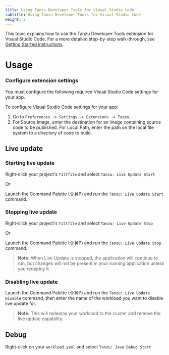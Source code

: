 ```yaml
---
title: Using Tanzu Developer Tools for Visual Studio Code
subtitle: Using Tanzu Developer Tools for Visual Studio Code
weight: 2
---
```


This topic explains how to use the Tanzu Developer Tools extension for Visual Studio Code.
For a more detailed step-by-step walk-through, see [Getting Started instructions](../getting-started.md).

# Usage

### Configure extension settings

You must configure the following required Visual Studio Code settings for your app.

To configure Visual Studio Code settings for your app:

  1. Go to `Preferences -> Settings -> Extensions -> Tanzu`.
  2. For Source Image, enter the destination for an image containing source code to be
  published.
  For Local Path, enter the path on the local file system to a directory of code to build.

## Live update


### Starting live update

Right-click your project's `Tiltfile` and select `Tanzu: Live Update Start`

_Or_

Launch the Command Palette (⇧⌘P) and run the `Tanzu: Live Update Start` command.

### Stopping live update

Right-click your project's `Tiltfile` and select `Tanzu: Live Update Stop`

_Or_

Launch the Command Palette (⇧⌘P) and run the `Tanzu: Live Update Stop` command.

> **Note:** When Live Update is stopped, the application will continue to run, but changes will not be present in your running application unless you redeploy it.

### Disabling live update

Launch the Command Palette (⇧⌘P) and run the `Tanzu: Live Update Disable` command, then enter the name of the workload you want to disable live update for.

> **Note:** This will redeploy your workload to the cluster and remove the live update capability.


## Debug

Right-click on your `workload.yaml` and select `Tanzu: Java Debug Start`
